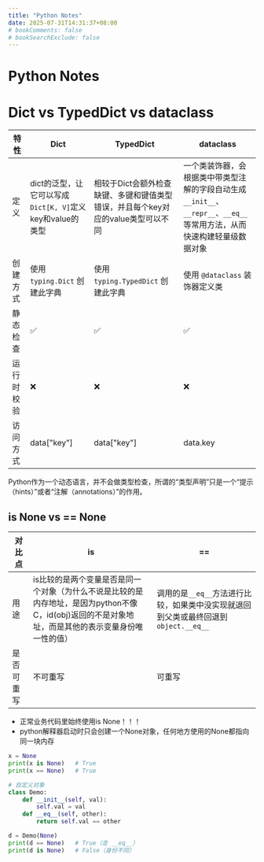 ```yaml
---
title: "Python Notes"
date: 2025-07-31T14:31:37+08:00
# bookComments: false
# bookSearchExclude: false
---
```


# Python Notes

# Dict vs TypedDict vs dataclass

| 特性       | Dict                                                      | TypedDict                                                    | dataclass                                                    |
| ---------- | --------------------------------------------------------- | ------------------------------------------------------------ | ------------------------------------------------------------ |
| 定义       | dict的泛型，让它可以写成 `Dict[K, V]`定义key和value的类型 | 相较于Dict会额外检查缺键、多键和键值类型错误，并且每个key对应的value类型可以不同 | 一个类装饰器，会根据类中带类型注解的字段自动生成 `__init__`、`__repr__`、`__eq__` 等常用方法，从而快速构建轻量级数据对象 |
| 创建方式   | 使用 `typing.Dict` 创建此字典                             | 使用 `typing.TypedDict` 创建此字典                           | 使用 `@dataclass` 装饰器定义类                               |
| 静态检查   | ✅                                                         | ✅                                                            | ✅                                                            |
| 运行时校验 | ❌                                                         | ❌                                                            | ❌                                                            |
| 访问方式   | data["key"]                                               | data["key"]                                                  | data.key                                                     |

Python作为一个动态语言，并不会做类型检查，所谓的“类型声明”只是一个“提示（hints）”或者“注解（annotations）”的作用。

## is None vs == None

| 对比点     | is                                                           | ==                                                           |
| ---------- | ------------------------------------------------------------ | ------------------------------------------------------------ |
| 用途       | is比较的是两个变量是否是同一个对象（为什么不说是比较的是内存地址，是因为python不像C，id(obj)返回的不是对象地址，而是其他的表示变量身份唯一性的值） | 调用的是`__eq__`方法进行比较，如果类中没实现就退回到父类或最终回退到`object.__eq__` |
| 是否可重写 | 不可重写                                                     | 可重写                                                       |

* 正常业务代码里始终使用is None！！！
* python解释器启动时只会创建一个None对象，任何地方使用的None都指向同一块内存

```python
x = None
print(x is None)   # True
print(x == None)   # True

# 自定义对象
class Demo:
    def __init__(self, val):
        self.val = val
    def __eq__(self, other):
        return self.val == other

d = Demo(None)
print(d == None)   # True（走 __eq__）
print(d is None)   # False（身份不同）

```


